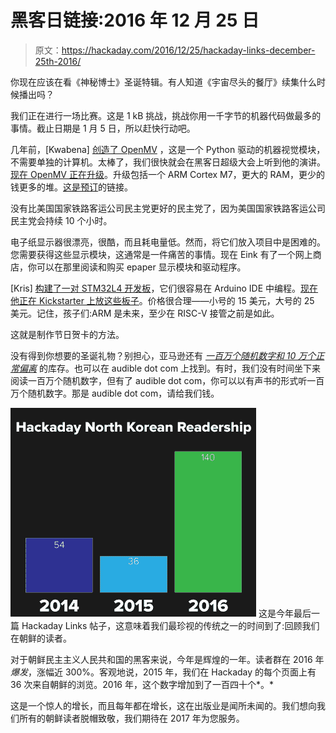 # 黑客日链接:2016 年 12 月 25 日

> 原文：<https://hackaday.com/2016/12/25/hackaday-links-december-25th-2016/>

你现在应该在看《神秘博士》圣诞特辑。有人知道《宇宙尽头的餐厅》续集什么时候播出吗？

我们正在进行一场比赛。这是 1 kB 挑战，挑战你用一千字节的机器代码做最多的事情。截止日期是 1 月 5 日，所以赶快行动吧。

几年前，[Kwabena] [创造了 OpenMV](https://hackaday.io/project/1313-openmv) ，这是一个 Python 驱动的机器视觉模块，不需要单独的计算机。太棒了，我们很快就会在黑客日超级大会上听到他的演讲。[现在 OpenMV 正在升级](https://openmv.io/)。升级包括一个 ARM Cortex M7，更大的 RAM，更少的钱更多的堆。[这是预订](https://openmv.io/products/openmv-cam-m7)的链接。

没有比美国国家铁路客运公司民主党更好的民主党了，因为美国国家铁路客运公司民主党会持续 10 个小时。

电子纸显示器很漂亮，很酷，而且耗电量低。然而，将它们放入项目中是困难的。您需要获得这些显示模块，这通常是一件痛苦的事情。现在 Eink 有了一个网上商店，你可以在那里阅读和购买 epaper 显示模块和驱动程序。

[Kris] [构建了一对 STM32L4 开发板](https://hackaday.io/project/19100-arduino-programmable-cortex-m4f-development-boards)，它们很容易在 Arduino IDE 中编程。[现在他正在 Kickstarter 上放这些板子](https://www.kickstarter.com/projects/2109048010/arduino-programmable-cortex-m4f-development-boards)。价格很合理——小号的 15 美元，大号的 25 美元。记住，孩子们:ARM 是未来，至少在 RISC-V 接管之前是如此。

这就是制作节日贺卡的方法。

没有得到你想要的圣诞礼物？别担心，亚马逊还有 *[一百万个随机数字和 10 万个正常偏离](https://www.amazon.com/Million-Random-Digits-Normal-Deviates/dp/0833030477)* 的库存。也可以在 audible dot com 上找到。有时，我们没有时间坐下来阅读一百万个随机数字，但有了 audible dot com，你可以以有声书的形式听一百万个随机数字。那是 audible dot com，请给我们钱。

[![northkorea](img/a26fad96f3a8907df6ca13d96be0ffa0.png)](https://hackaday.com/wp-content/uploads/2016/12/northkorea1.png) 这是今年最后一篇 Hackaday Links 帖子，这意味着我们最珍视的传统之一的时间到了:回顾我们在朝鲜的读者。

对于朝鲜民主主义人民共和国的黑客来说，今年是辉煌的一年。读者群在 2016 年*爆发*，涨幅近 300%。客观地说，2015 年，我们在 Hackaday 的每个页面上有 36 次来自朝鲜的浏览。2016 年，这个数字增加到了一百四十个*。*

这是一个惊人的增长，而且每年都在增长，这在出版业是闻所未闻的。我们想向我们所有的朝鲜读者脱帽致敬，我们期待在 2017 年为您服务。